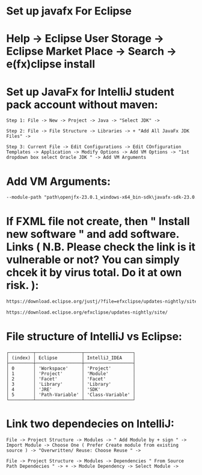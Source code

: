 # Set up javafx For Eclipse
# Help -> Eclipse User Storage -> Eclipse Market Place -> Search -> e(fx)clipse install 
# Set up JavaFx for IntelliJ student pack account without maven:
``
Step 1: File -> New -> Project -> Java -> "Select JDK" -> 
``

``
Step 2: File -> File Structure -> Libraries -> + "Add All JavaFx JDK Files" ->
``

``
Step 3: Current File -> Edit Configurations -> Edit COnfiguration Templates -> Application -> Modify Options -> Add VM Options -> "1st dropdown box select Oracle JDK " -> Add VM Arguments
``
# Add VM Arguments:
```txt
--module-path "path\openjfx-23.0.1_windows-x64_bin-sdk\javafx-sdk-23.0.1\lib" --add-modules javafx.controls,javafx.fxml
```

# If FXML file not create, then " Install new software " and add software. Links ( N.B. Please check the link is it vulnerable or not? You can simply chcek it by virus total. Do it at own risk. ):
```txt
https://download.eclipse.org/justj/?file=efxclipse/updates-nightly/site
```
```txt
https://download.eclipse.org/efxclipse/updates-nightly/site/
```


# File structure of IntelliJ vs Eclipse:

```
┌─────────┬─────────────────┬──────────────────┐
│ (index) │ Eclipse         │ IntelliJ_IDEA    │
├─────────┼─────────────────┼──────────────────┤
│ 0       │ 'Workspace'     │ 'Project'        │
│ 1       │ 'Project'       │ 'Module'         │
│ 2       │ 'Facet'         │ 'Facet'          │
│ 3       │ 'Library'       │ 'Library'        │
│ 4       │ 'JRE'           │ 'SDK'            │
│ 5       │ 'Path-Variable' │ 'Class-Variable' │
└─────────┴─────────────────┴──────────────────┘
```

# Link two dependecies on IntelliJ:
`
File -> Project Structure -> Modules -> " Add Module by + sign " -> Import Module -> Choose One ( Prefer Create module from existing source ) -> "Overwritten/ Reuse: Choose Reuse " -> 
`

`File -> Project Structure -> Modules -> Dependencies " From Source Path Dependecies " -> + -> Module Dependency -> Select Module ->`

